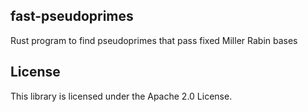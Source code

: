 ## fast-pseudoprimes

Rust program to find pseudoprimes that pass fixed Miller Rabin bases

## License

This library is licensed under the Apache 2.0 License. 
